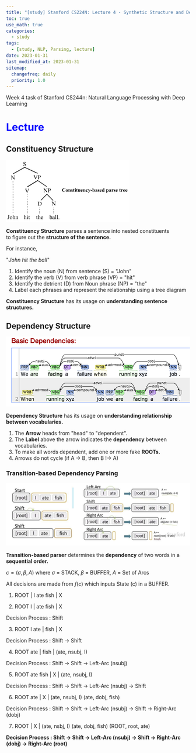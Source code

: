 ```yaml
---
title: "[study] Stanford CS224N: Lecture 4 - Synthetic Structure and Dependency Parsing"
toc: true
use_math: true
categories:
  - study
tags:
  - [study, NLP, Parsing, lecture]
date: 2023-01-31
last_modified_at: 2023-01-31
sitemap:
  changefreq: daily
  priority: 1.0
---
```


Week 4 task of Stanford CS244n: Natural Language Processing with Deep Learning

# <span style = "color: blue"> Lecture </span>

## Constituency Structure

<img src = '/assets/images/nlp_study/week4/1.jpg'>

**Constituency Structure** parses a sentence into nested constituents <br>
to figure out the **structure of the sentence.**

For instance,

"*John hit the ball*"

1. Identify the noun (N) from sentence (S) = "John"
2. Identify the verb (V) from verb phrase (VP) = "hit"
3. Identify the detrient (D) from Noun phrase (NP) = "the"
4. Label each phrases and represent the relationship using a tree diagram

**Constituency Structure** has its usage on **understanding sentence structures.**

## Dependency Structure

<img src = '/assets/images/nlp_study/week4/2.png'>

**Dependency Structure** has its usage on **understanding relationship between vocabularies.**

1. The **Arrow** heads from "head" to "dependent". <br>
2. The **Label** above the arrow indicates the **dependency** between vocabularies.
3. To make all words dependent, add one or more fake **ROOTs.**
4. Arrows do not cycle (if A -> B, then B !-> A)

### Transition-based Dependency Parsing

<img src = '/assets/images/nlp_study/week4/3.png'>

**Transition-based parser** determines the **dependency** of two words in a **sequential order.**

$c = (\sigma, \beta, A)$ where $\sigma$ = STACK, $\beta$ = BUFFER, $A$ = Set of Arcs

All decisions are made from $f(c)$ which inputs State (c) in a BUFFER.

1. ROOT | I ate fish | X

2. ROOT I | ate fish | X

Decision Process : Shift

3. ROOT I ate | fish | X

Decision Process : Shift -> Shift

4. ROOT ate | fish | (ate, nsubj, I)

Decision Process : Shift -> Shift -> Left-Arc (nsubj)

5. ROOT ate fish | X | (ate, nsubj, I)

Decision Process : Shift -> Shift -> Left-Arc (nsubj) -> Shift

6. ROOT ate | X | (ate, nsubj, I) (ate, dobj, fish)

Decision Process : Shift -> Shift -> Left-Arc (nsubj) -> Shift -> Right-Arc (dobj)

7. ROOT | X | (ate, nsbj, I) (ate, dobj, fish) (ROOT, root, ate)

**Decision Process : Shift -> Shift -> Left-Arc (nsubj) -> Shift -> Right-Arc (dobj) -> Right-Arc (root)**
